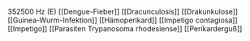 352500 Hz (E)
[[Dengue-Fieber]]
[[Dracunculosis]]
[[Drakunkulose]]
[[Guinea-Wurm-Infektion]]
[[Hämoperikard]]
[[Impetigo contagiosa]]
[[Impetigo]]
[[Parasiten Trypanosoma rhodesiense]]
[[Perikarderguß]]
